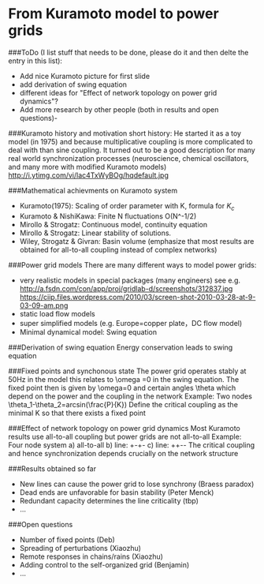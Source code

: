 # From Kuramoto model to power grids

###ToDo (I list stuff that needs to be done, please do it and then delte the entry in this list):
- Add nice Kuramoto picture for first slide
- add derivation of swing equation
- different ideas for "Effect of network topology on power grid dynamics"?
- Add more research by other people (both in results and open questions)- 

###Kuramoto history and motivation
short history: He started it as a toy model (in 1975) and because multiplicative coupling is more complicated to deal with than sine coupling.
It turned out to be a good description for many real world synchronization processes (neuroscience, chemical oscillators, and many more with modified Kuramoto models)
http://i.ytimg.com/vi/lac4TxWyBOg/hqdefault.jpg

###Mathematical achievments on Kuramoto system
- Kuramoto(1975):  Scaling of order parameter with K, formula for $K_c$
- Kuramoto & NishiKawa: Finite N fluctuations O(N^-1/2)
- Mirollo & Strogatz: Continuous model, continuity equation
- Mirollo & Strogatz: Linear stability of solutions. 
- Wiley, Strogatz & Givran: Basin volume
(emphasize that most results are obtained for all-to-all coupling instead of complex networks)

###Power grid models
There are many different ways to model power grids:
- very realistic models in special packages (many engineers)
see e.g. http://a.fsdn.com/con/app/proj/gridlab-d/screenshots/312837.jpg
https://ciip.files.wordpress.com/2010/03/screen-shot-2010-03-28-at-9-03-09-am.png
- static load flow models
- super simplified models (e.g. Europe=copper plate，DC flow model)
- Minimal dynamical model: Swing equation

###Derivation of swing equation
Energy conservation leads to swing equation

###Fixed points and synchonous state
The power grid operates stably at 50Hz in the model this relates to \omega =0 in the swing equation.
The fixed point then is given by \omega=0  and certain angles \theta which depend on the power and the coupling in the network
Example: Two nodes \theta_1-\theta_2=arcsin(\frac{P}{K})
Define the critical coupling as the minimal K so that there exists a fixed point

###Effect of network topology on power grid dynamics
Most Kuramoto results use all-to-all coupling but power grids are not all-to-all
Example: Four node system a) all-to-all
b) line: +-+- c) line: ++--
The critical coupling and hence synchronization depends crucially on the network structure

###Results obtained so far
- New lines can cause the power grid to lose synchrony (Braess paradox)
- Dead ends are unfavorable for basin stability (Peter Menck)
- Redundant capacity determines the line criticality (tbp)
- ...

###Open questions
- Number of fixed points (Deb)
- Spreading of perturbations (Xiaozhu)
- Remote responses in chains/rains (Xiaozhu)
- Adding control to the self-organized grid (Benjamin)
- ...
